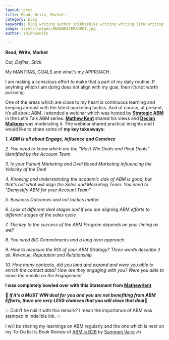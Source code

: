 ```yaml
---
layout: post
title: Read, Write, Market.
category: blog
keywords: blog writing author shikhashikz writing writing life writing community marketing goals abm account based marketing strategicabm
image: assets/images/READWRITEMARKET.jpg
author: shikhashikz

---
```


**Read, Write, Market**

*Cut, Define, Stick*

My MANTRAS, GOALS and what's my APPROACH.

I am making a conscious effort to make that a part of my daily routine. If anything which I am doing does not align with my goal, then it’s not worth pursuing.

One of the areas which are close to my heart is continuous learning and keeping abreast with the latest marketing tactics. And of course, at present, it’s all about ABM. I attended a webinar which was hosted by **[Strategic ABM](https://resources.strategicabm.com/videos/lets-talk-abm/solving-complex-software-sales-with-abm)** in the Let's Talk ABM series. **[Mathew Kent](https://www.linkedin.com/in/mathewkent/)** shared his views and **[Declan Mulkeen](https://www.linkedin.com/in/declanmulkeen/)** was moderating it. The webinar shared practical insights and I would like to share some of **my key takeaways:**

***1.	ABM is all about Engage, Influence and Convince***

*2.	You need to know which are the “Must Win Deals and Pivot Deals” identified by the Account Team*

*3.	Is your Pursuit Marketing and Deal Based Marketing influencing the Velocity of the Deal*

*4.	Knowing and understanding the academic side of ABM is good, but that’s not what will align the Sales and Marketing Team. You need to “Demystify ABM for your Account Team”*

*5.	Business Outcomes and not tactics matter*

*6.	Look at different deal stages and if you are aligning ABM efforts to different stages of the sales cycle*

*7.	The key to the success of the ABM Program depends on your timing as well*

*8.	You need BIG Commitments and a long term approach*

*9.	How to measure the ROI of your ABM Strategy? Three words describe it all: Revenue, Reputation and Relationship*

*10.	How many contacts, did you land and expand and were you able to enrich the contact data? How are they engaging with you? Were you able to move the needle on the Engagement*

**I was completely bowled over with this Statement from [MathewKent](https://www.linkedin.com/in/mathewkent/)**

💯 ***If it’s a MUST WIN deal for you and you are not benefiting from ABM Efforts, there are very LESS chances that you will close that deal***💯

💥 Didn’t he nail it with this remark? I mean the importance of ABM was stamped in indelible ink. 💥

I will be sharing my learnings on ABM regularly and the one which is next on my To-Do list is Book Review of [ABM is B2B](https://terminus.com/abm-is-b2b/) by [Sangram Vajre](https://www.linkedin.com/in/sangramvajre/) ✍️
